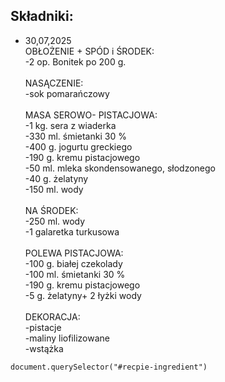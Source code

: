 <div class="recpie-ingredient" id="recpie-ingredient">
        <h2>Składniki:</h2>
        <ul>
                            <li>30,07,2025<br>
OBŁOŻENIE + SPÓD i ŚRODEK:<br>
-2 op. Bonitek po 200 g.<br>
<br>
NASĄCZENIE:<br>
-sok pomarańczowy<br>
<br>
MASA SEROWO- PISTACJOWA:<br>
-1 kg. sera z wiaderka<br>
-330 ml. śmietanki 30 %<br>
-400 g. jogurtu greckiego<br>
-190 g. kremu pistacjowego<br>
-50 ml. mleka skondensowanego, słodzonego<br>
-40 g. żelatyny<br>
-150 ml. wody<br>
<br>
NA ŚRODEK:<br>
-250 ml. wody<br>
-1 galaretka turkusowa<br>
<br>
POLEWA PISTACJOWA:<br>
-100 g. białej czekolady<br>
-100 ml. śmietanki 30 %<br>
-190 g. kremu pistacjowego<br>
-5 g. żelatyny+ 2 łyżki wody<br>
<br>
DEKORACJA:<br>
-pistacje<br>
-maliny liofilizowane<br>
-wstążka</li>
                    </ul>
    </div>

    document.querySelector("#recpie-ingredient")
